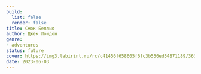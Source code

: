 ```yaml
---
build:
  list: false
  render: false
title: Смок Беллью
author: Джек Лондон
genre:
- adventures
status: future
cover: https://img3.labirint.ru/rc/c41456f658605f6fc3b556ed54871189/363x561q80/books86/859333/cover.jpg?1653978427
date: 2023-06-03
---
```


